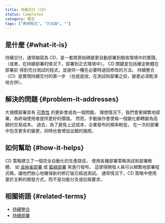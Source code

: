 ```yaml
---
title: 持續交付 (CD)
status: Completed
category: 概念
tags: ["應用程式", "方法論", ""]
---
```


## 是什麼 {#what-it-is}

持續交付，通常縮寫為 CD，是一套將原始碼變更自動部署到驗收環境中的實踐，
（或者，在持續部署的情況下，部署到正式環境中）。
CD 關鍵是包括確定軟體在部署前
得到充分測試的程式，並提供一種在必要時退回修改的方法。
持續整合（CI）是實現持續交付的第一步
（也就是說，在測試和部署之前，變更必須乾淨地合併）。

## 解決的問題 {#problem-it-addresses}

大規模部署具有 [可靠性](/zh-tw/reliability/) 的更新會成為一個問題。
理想情況下，我們會更頻繁地部署，為終端使用者提供更好的價值。
然而，手動操作會使每一個變化都轉變為高額的交易成本。
過去，為了避免上述成本，企業發布的頻率較低，
在一次的部署中包含更多的變更，同時也會增加出錯的風險。

## 如何幫助 {#how-it-helps}

CD 策略建立了一個完全自動化的生產路徑，
使用各種部署策略測試和部署軟體，
如 [金絲雀部署](/zh-tw/canary-deployment/) 或 [藍綠部署](/zh-tw/blue-green-deployment) 來進行發布。
這使得開發人員可以頻繁地部署程式碼，讓他們放心地確保新的修訂版已經過測試。
通常情況下，CD 策略中使用基於主幹的開發方式，而不是功能分支或拉取要求。

## 相關術語 {#related-terms}

* [持續整合](/zh-tw/continuous-integration/)
* [持續部署](/zh-tw/continuous-deployment/)
